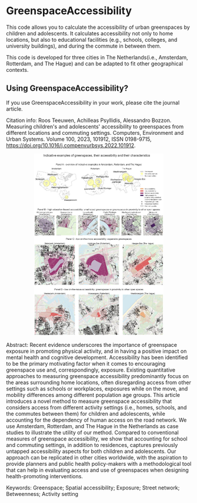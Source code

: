 # GreenspaceAccessibility

This code allows you to calculate the accessibility of urban greenspaces by children and adolescents. It calculates accessibility not only to home locations, but also to educational facilities (e.g., schools, colleges, and university buildings), and during the commute in between them.

This code is developed for three cities in The Netherlands(i.e., Amsterdam, Rotterdam, and The Hague) and can be adapted to fit other geographical contexts. 

## Using GreenspaceAccessibility?

If you use GreenspaceAccessibility in your work, please cite the journal article.

Citation info: Roos Teeuwen, Achilleas Psyllidis, Alessandro Bozzon. Measuring children's and adolescents' accessibility to greenspaces from different locations and commuting settings. Computers, Environment and Urban Systems. Volume 100, 2023,
101912, ISSN 0198-9715, https://doi.org/10.1016/j.compenvurbsys.2022.101912.

<p align="center">
    <img src="https://github.com/rflteeuwen/GreenspaceAccessibility/blob/main/figures/readme.jpg" width="70%">
</p>

Abstract: Recent evidence underscores the importance of greenspace exposure in promoting physical activity, and in having a positive impact on mental health and cognitive development. Accessibility has been identified to be the primary motivating factor when it comes to encouraging greenspace use and, correspondingly, exposure. Existing quantitative approaches to measuring greenspace accessibility predominantly focus on the areas surrounding home locations, often disregarding access from other settings such as schools or workplaces, exposures while on the move, and mobility differences among different population age groups. This article introduces a novel method to measure greenspace accessibility that considers access from different activity settings (i.e., homes, schools, and the commutes between them) for children and adolescents, while accounting for the dependency of human access on the road network. We use Amsterdam, Rotterdam, and The Hague in the Netherlands as case studies to illustrate the utility of our method. Compared to conventional measures of greenspace accessibility, we show that accounting for school and commuting settings, in addition to residences, captures previously untapped accessibility aspects for both children and adolescents. Our approach can be replicated in other cities worldwide, with the aspiration to provide planners and public health policy-makers with a methodological tool that can help in evaluating access and use of greenspaces when designing health-promoting interventions.

Keywords: Greenspace; Spatial accessibility; Exposure; Street network; Betweenness; Activity setting
